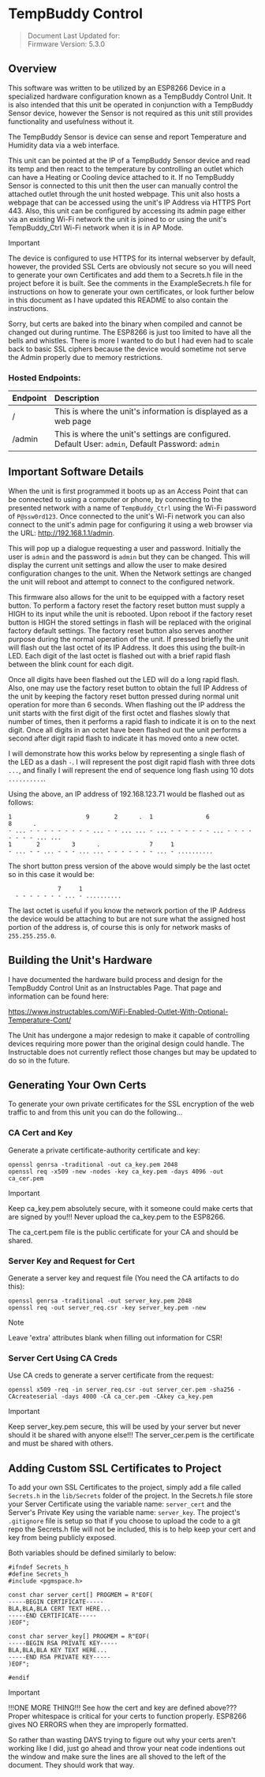 # TempBuddy Control
> Document Last Updated for:   
> Firmware Version: 5.3.0

## Overview
This software was written to be utilized by an ESP8266 Device in a specialized hardware configuration known as a TempBuddy Control Unit. It is also intended that this unit be operated in conjunction with a TempBuddy Sensor device, however the Sensor is not required as this unit still provides functionality and usefulness without it.

The TempBuddy Sensor is device can sense and report Temperature and Humidity data via a web interface.

This unit can be pointed at the IP of a TempBuddy Sensor device and read its temp and then react to the temperature by controlling an outlet which can have a Heating or Cooling device attached to it. If no TempBuddy Sensor is connected to this unit then the user can manually control the attached outlet through the unit hosted webpage. This unit also hosts a webpage that can be accessed using the unit's IP Address via HTTPS Port 443. Also, this unit can be configured by accessing its admin page either via an existing Wi-Fi network the unit is joined to or using the unit's TempBuddy_Ctrl Wi-Fi network when it is in AP Mode.

> [!IMPORTANT]
> The device is configured to use HTTPS for its internal webserver by default,
> however, the provided SSL Certs are obviously not secure so you will need to
> generate your own Certificates and add them to a Secrets.h file in the project
> before it is built. See the comments in the ExampleSecrets.h file for instructions
> on how to generate your own certificates, or look further below in this document as
> I have updated this README to also contain the instructions.
>
> Sorry, but certs are baked into the binary when compiled and cannot
> be changed out during runtime. The ESP8266 is just too limited to have all
> the bells and whistles. There is more I wanted to do but I had even had to scale
> back to basic SSL ciphers because the device would sometime not serve the Admin
> properly due to memory restrictions.

### Hosted Endpoints:
| Endpoint | Description |
| :--- | :--- |
| / | This is where the unit's information is displayed as a web page |
| /admin | This is where the unit's settings are configured. Default User: `admin`, Default Password: `admin` |

## Important Software Details
When the unit is first programmed it boots up as an Access Point that can be connected to using a computer or phone, by connecting to the presented network with a name of `TempBuddy_Ctrl` using the Wi-Fi password of `P@ssw0rd123`. Once connected to the unit's Wi-Fi network you can also connect to the unit's admin page for configuring it using a web browser via the URL: http://192.168.1.1/admin.

This will pop up a dialogue requesting a user and password. Initially the user is `admin` and the password is `admin` but they can be changed. This will display the current unit settings and allow the user to make desired configuration changes to the unit. When the Network settings are changed the unit will reboot and attempt to connect to the configured network.

This firmware also allows for the unit to be equipped with a factory reset button. To perform a factory reset the factory reset button must supply a HIGH to its input while the unit is rebooted. Upon reboot if the factory reset button is HIGH the stored settings in flash will be replaced with the original factory default settings. The factory reset button also serves another purpose during the normal operation of the unit. If pressed briefly the unit will flash out the last octet of its IP Address. It does this using the built-in LED. Each digit of the last octet is flashed out with a brief rapid flash between the blink count for each digit.

Once all digits have been flashed out the LED will do a long rapid flash. Also, one may use the factory reset button to obtain the full IP Address of the unit by keeping the factory reset button pressed during normal unit operation for more than 6 seconds. When flashing out the IP address the unit starts with the first digit of the first octet and flashes slowly that number of times, then it performs a rapid flash to indicate it is on to the next digit. Once all digits in an octet have been flashed out the unit performs a second after digit rapid flash to indicate it has moved onto a new octet.

I will demonstrate how this works below by representing a single flash of the LED as a dash `-`. I will represent the post digit rapid flash with three dots `...`, and finally I will represent the end of sequence long flash using 10 dots `..........`.

Using the above, an IP address of 192.168.123.71 would be flashed out as follows:
```
1                     9       2      .  1               6                   8      .  
- ... - - - - - - - - - ... - - ... ... - ... - - - - - - ... - - - - - - - - ... ...
1       2         3      .              7     1           
- ... - - ... - - - ... ... - - - - - - - ... - ..........
```

The short button press version of the above would simply be the last octet so in this case it would be:
```
              7     1
  - - - - - - - ... - ..........
```

The last octet is useful if you know the network portion of the IP Address the device would be attaching to but are not sure what the assigned host portion of the address is, of course this is only for network masks of `255.255.255.0`.


## Building the Unit's Hardware
I have documented the hardware build process and design for the TempBuddy Control Unit as an Instructables Page. That page and information can be found here:

https://www.instructables.com/WiFi-Enabled-Outlet-With-Optional-Temperature-Cont/

The Unit has undergone a major redesign to make it capable of controlling devices requiring more power than the original design could handle. The Instructable does not currently reflect those changes but may be updated to do so in the future.

## Generating Your Own Certs
To generate your own private certificates for the SSL encryption of the web traffic to and from this unit you can do the following...

### CA Cert and Key
Generate a private certificate-authority certificate and key:
```
openssl genrsa -traditional -out ca_key.pem 2048
openssl req -x509 -new -nodes -key ca_key.pem -days 4096 -out ca_cer.pem
```     

> [!IMPORTANT]
> Keep ca_key.pem absolutely secure, with it someone could make certs
> that are signed by you!!! Never upload the ca_key.pem to the ESP8266.
>
> The ca_cert.pem file is the public certificate for your CA and should be shared.

### Server Key and Request for Cert
Generate a server key and request file (You need the CA artifacts to do this):
```
openssl genrsa -traditional -out server_key.pem 2048
openssl req -out server_req.csr -key server_key.pem -new
```

> [!NOTE]
> Leave 'extra' attributes blank when filling out information for CSR!

### Server Cert Using CA Creds
Use CA creds to generate a server certificate from the request:
```
openssl x509 -req -in server_req.csr -out server_cer.pem -sha256 -CAcreateserial -days 4000 -CA ca_cer.pem -CAkey ca_key.pem
```

> [!IMPORTANT]
> Keep server_key.pem secure, this will be used by your server but never
> should it be shared with anyone else!!! The server_cer.pem is the certificate and
> must be shared with others.

## Adding Custom SSL Certificates to Project
To add your own SSL Certificates to the project, simply add a file called `Secrets.h` in the `lib/Secrets` folder of the project. In the Secrets.h file store your Server Certificate using the variable name: `server_cert` and the Server's Private Key using the variable name: `server_key`. The project's `.gitignore` file is setup so that if you choose to upload the code to a git repo the Secrets.h file will not be included, this is to help keep your cert and key from being publicly exposed.

Both variables should be defined similarly to below:
```
#ifndef Secrets_h
#define Secrets_h
#include <pgmspace.h>

const char server_cert[] PROGMEM = R"EOF(
-----BEGIN CERTIFICATE-----
BLA,BLA,BLA CERT TEXT HERE...
-----END CERTIFICATE-----
)EOF";

const char server_key[] PROGMEM = R"EOF(
-----BEGIN RSA PRIVATE KEY-----
BLA,BLA,BLA KEY TEXT HERE...
-----END RSA PRIVATE KEY-----
)EOF";

#endif
```

> [!IMPORTANT]
> !!!ONE MORE THING!!!
> See how the cert and key are defined above??? Proper whitespace is critical for your
> certs to function properly. ESP8266 gives NO ERRORS when they are improperly
> formatted.
>
> So rather than wasting DAYS trying to figure out why your certs aren't working like
> I did, just go ahead and throw your neat code indentions out the window and make
> sure the lines are all shoved to the left of the document. They should work that
> way.
